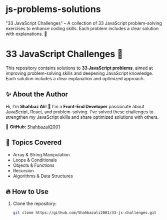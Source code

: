# js-problems-solutions
"33 JavaScript Challenges" – A collection of 33 JavaScript problem-solving exercises to enhance coding skills. Each problem includes a clear solution with explanations. 🚀


# 33 JavaScript Challenges 🚀

This repository contains solutions to **33 JavaScript problems**, aimed at improving problem-solving skills and deepening JavaScript knowledge. Each solution includes a clear explanation and optimized approach.

## ✨ About the Author
Hi, I'm **Shahbaz Ali**! 👋 I'm a **Front-End Developer** passionate about JavaScript, React, and problem-solving. I've solved these challenges to strengthen my JavaScript skills and share optimized solutions with others.

🔗 **GitHub:** [Shahbazali2001](https://github.com/Shahbazali2001)

## 📌 Topics Covered
- Array & String Manipulation
- Loops & Conditionals
- Objects & Functions
- Recursion
- Algorithms & Data Structures

## 🔥 How to Use
1. Clone the repository:
   ```sh
   git clone https://github.com/Shahbazali2001/33-js-challenges.git
